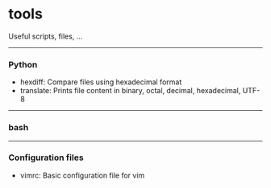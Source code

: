# tools
Useful scripts, files, ...

---
### Python
	
* hexdiff: Compare files using hexadecimal format
* translate: Prints file content in binary, octal, decimal, hexadecimal, UTF-8

---
### bash

---
### Configuration files

* vimrc: Basic configuration file for vim

